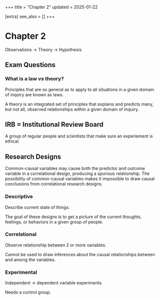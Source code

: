 +++
title = "Chapter 2"
updated = 2025-01-22

[extra]
see_also = []
+++

# Chapter 2

Observations -> Theory -> Hypothesis

## Exam Questions

### What is a law vs theory?

Principles that are so general as to apply to all situations in a given domain of inquiry are known as laws.

A theory is an integrated set of principles that explains and predicts many, but not all, observed relationships within a given domain of inquiry.

## IRB = Institutional Review Board

A group of regular people and scientists that make sure an experiement is ethical.

## Research Designs

Common-causal variables may cause both the predictor and outcome variable in a correlational design, producing a spurious relationship. The possibility of common-causal variables makes it impossible to draw causal conclusions from correlational research designs.

### Descriptive

Describe current state of things.

The goal of these designs is to get a picture of the current thoughts, feelings, or behaviors in a given group of people.

### Correlational

Observe relationship between 2 or more variables.

Cannot be used to draw inferences about the causal relationships between and among the variables.

### Experimental

Independent -> dependent variable experiments.

Needs a control group.